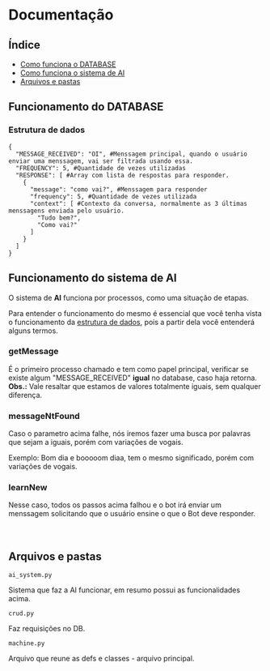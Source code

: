 <h1>Documentação</h1>

## Índice
* [Como funciona o DATABASE](#funcionamento-do-database)
* [Como funciona o sistema de AI](#funcionamento-do-sistema-de-ai)
* [Arquivos e pastas](#arquivos-e-pastas)

## Funcionamento do DATABASE
<h3>Estrutura de dados</h3>

```
{
  "MESSAGE_RECEIVED": "OI", #Menssagem principal, quando o usuário enviar uma menssagem, vai ser filtrada usando essa.
  "FREQUENCY": 5, #Quantidade de vezes utilizadas
  "RESPONSE": [ #Array com lista de respostas para responder.
    {
      "message": "como vai?", #Menssagem para responder
      "frequency": 5, #Quantidade de vezes utilizada
      "context": [ #Contexto da conversa, normalmente as 3 últimas menssagens enviada pelo usuário. 
        "Tudo bem?",
        "Como vai?"
      ]
    }
  ]
}
```

## Funcionamento do sistema de AI

O sistema de <strong>AI</strong> funciona por processos, como uma situação de etapas.

Para entender o funcionamento do mesmo é essencial que você tenha vista o funcionamento da [estrutura de dados](#funcionamento-do-database), pois a partir dela você entenderá alguns termos.


### <strong>getMessage</strong>
É o primeiro processo chamado e tem como papel principal, verificar se existe algum "MESSAGE_RECEIVED" <strong>igual</strong> no database, caso haja retorna.
<br>
<strong>Obs.:</strong> Vale resaltar que estamos de valores totalmente iguais, sem qualquer diferença.
<br>

### <strong>messageNtFound</strong>
Caso o parametro acima falhe, nós iremos fazer uma busca por palavras que sejam a iguais, porém com variações de vogais.

Exemplo: Bom dia e booooom diaa, tem o mesmo significado, porém com variações de vogais.

### <strong>learnNew</strong>
Nesse caso, todos os passos acima falhou e o bot irá enviar um menssagem solicitando que o usuário ensine o que o Bot deve responder. 
<br>
<br>
<br>
## Arquivos e pastas
```
ai_system.py
```
Sistema que faz a AI funcionar, em resumo possui as funcionalidades acima.

```
crud.py
```
Faz requisições no DB.

```
machine.py
```
Arquivo que reune as defs e classes - arquivo principal.